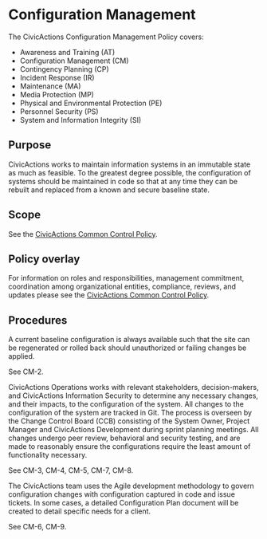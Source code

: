 # Configuration Management

The CivicActions Configuration Management Policy covers:

* Awareness and Training (AT)
* Configuration Management (CM)
* Contingency Planning (CP)
* Incident Response (IR)
* Maintenance (MA)
* Media Protection (MP)
* Physical and Environmental Protection (PE)
* Personnel Security (PS)
* System and Information Integrity (SI)

## Purpose

CivicActions works to maintain information systems in an immutable state as much as
feasible. To the greatest degree possible, the configuration of systems should be
maintained in code so that at any time they can be rebuilt and replaced from a known and
secure baseline state.

## Scope

See the [CivicActions Common Control Policy](CivicActions-Common-Control-Policy.md).

## Policy overlay

For information on roles and responsibilities, management commitment, coordination among
organizational entities, compliance, reviews, and updates please see the
[CivicActions Common Control Policy](CivicActions-Common-Control-Policy.md).

## Procedures

A current baseline configuration is always available such that the site can be regenerated
or rolled back should unauthorized or failing changes be applied.

See CM-2.

CivicActions Operations works with relevant stakeholders, decision-makers, and
CivicActions Information Security to determine any necessary changes, and their impacts,
to the configuration of the system. All changes to the configuration of the system are
tracked in Git. The process is overseen by the Change Control Board (CCB) consisting of
the System Owner, Project Manager and CivicActions Development during sprint planning
meetings. All changes undergo peer review, behavioral and security testing, and are made
to reasonably ensure the configurations require the least amount of functionality
necessary.

See CM-3, CM-4, CM-5, CM-7, CM-8.

The CivicActions team uses the Agile development methodology to govern configuration
changes with configuration captured in code and issue tickets. In some cases, a detailed
Configuration Plan document will be created to detail specific needs for a client.

See CM-6, CM-9. 
